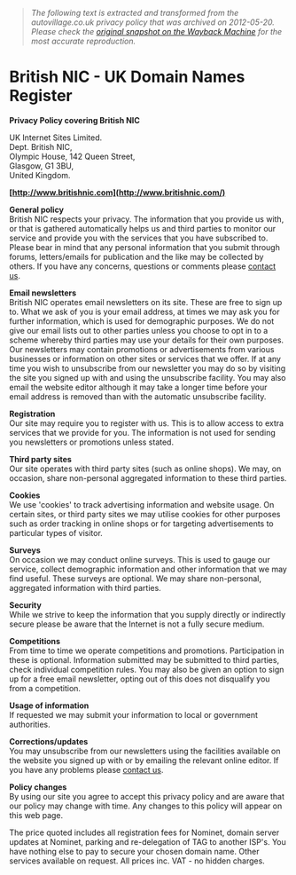 > *The following text is extracted and transformed from the autovillage.co.uk privacy policy that was archived on 2012-05-20. Please check the [original snapshot on the Wayback Machine](https://web.archive.org/web/20120520115152id_/http%3A//www.britishnic.com/privacy.html) for the most accurate reproduction.*

# British NIC - UK Domain Names Register

**Privacy Policy covering British NIC**

UK Internet Sites Limited.   
Dept. British NIC,   
Olympic House, 142 Queen Street,   
Glasgow, G1 3BU,   
United Kingdom. 

**[http://www.britishnic.com](http://www.britishnic.com/)**

**General policy**   
British NIC respects your privacy. The information that you provide us with, or that is gathered automatically helps us and third parties to monitor our service and provide you with the services that you have subscribed to. Please bear in mind that any personal information that you submit through forums, letters/emails for publication and the like may be collected by others. If you have any concerns, questions or comments please [contact us](https://web.archive.org/web/20120520115152id_/http%3A//www.britishnic.com/contact-details.html). 

**Email newsletters**   
British NIC operates email newsletters on its site. These are free to sign up to. What we ask of you is your email address, at times we may ask you for further information, which is used for demographic purposes. We do not give our email lists out to other parties unless you choose to opt in to a scheme whereby third parties may use your details for their own purposes. Our newsletters may contain promotions or advertisements from various businesses or information on other sites or services that we offer. If at any time you wish to unsubscribe from our newsletter you may do so by visiting the site you signed up with and using the unsubscribe facility. You may also email the website editor although it may take a longer time before your email address is removed than with the automatic unsubscribe facility. 

**Registration**   
Our site may require you to register with us. This is to allow access to extra services that we provide for you. The information is not used for sending you newsletters or promotions unless stated. 

**Third party sites**   
Our site operates with third party sites (such as online shops). We may, on occasion, share non-personal aggregated information to these third parties. 

**Cookies**   
We use 'cookies' to track advertising information and website usage. On certain sites, or third party sites we may utilise cookies for other purposes such as order tracking in online shops or for targeting advertisements to particular types of visitor. 

**Surveys**   
On occasion we may conduct online surveys. This is used to gauge our service, collect demographic information and other information that we may find useful. These surveys are optional. We may share non-personal, aggregated information with third parties. 

**Security**   
While we strive to keep the information that you supply directly or indirectly secure please be aware that the Internet is not a fully secure medium. 

**Competitions**   
From time to time we operate competitions and promotions. Participation in these is optional. Information submitted may be submitted to third parties, check individual competition rules. You may also be given an option to sign up for a free email newsletter, opting out of this does not disqualify you from a competition. 

**Usage of information**   
If requested we may submit your information to local or government authorities. 

**Corrections/updates**   
You may unsubscribe from our newsletters using the facilities available on the website you signed up with or by emailing the relevant online editor. If you have any problems please [contact us](https://web.archive.org/web/20120520115152id_/http%3A//www.britishnic.com/contact-details.html). 

**Policy changes**   
By using our site you agree to accept this privacy policy and are aware that our policy may change with time. Any changes to this policy will appear on this web page. 

The price quoted includes all registration fees for Nominet, domain server updates at Nominet, parking and re-delegation of TAG to another ISP's. You have nothing else to pay to secure your chosen domain name. Other services available on request. All prices inc. VAT - no hidden charges.  

